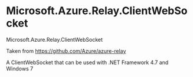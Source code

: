 # Microsoft.Azure.Relay.ClientWebSocket
Microsoft.Azure.Relay.ClientWebSocket

Taken from https://github.com/Azure/azure-relay

A ClientWebSocket that can be used with .NET Framework 4.7 and Windows 7
